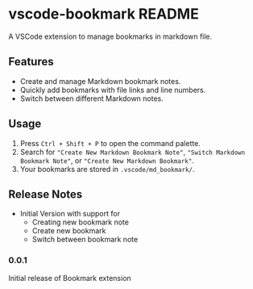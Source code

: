 # vscode-bookmark README

A VSCode extension to manage bookmarks in markdown file.

## Features
- Create and manage Markdown bookmark notes.
- Quickly add bookmarks with file links and line numbers.
- Switch between different Markdown notes.

## Usage
1. Press `Ctrl + Shift + P` to open the command palette.
2. Search for `"Create New Markdown Bookmark Note"`, `"Switch Markdown Bookmark Note"`, or `"Create New Markdown Bookmark"`.
3. Your bookmarks are stored in `.vscode/md_bookmark/`.


## Release Notes

- Initial Version with support for
    - Creating new bookmark note
    - Create new bookmark
    - Switch between bookmark note

### 0.0.1

Initial release of Bookmark extension
